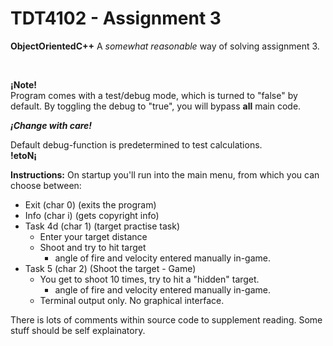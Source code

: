 # TDT4102 - Assignment 3
<b>ObjectOrientedC++</b>
A <i>somewhat reasonable</i> way of solving assignment 3.

<br>

<b>¡Note!</b><br>Program comes with a test/debug mode, which is turned to "false" by default. By toggling the debug to "true", you will bypass <b>all</b> main code.

<i><b>¡Change with care!</b></i>

Default debug-function is predetermined to test calculations.<br><b>!etoN¡</b>
<br>

<b> Instructions:</b>
On startup you'll run into the main menu, from which you can choose between:
- Exit      (char 0) (exits the program)
- Info      (char i) (gets copyright info)
- Task 4d   (char 1) (target practise task)
    - Enter your target distance
    - Shoot and try to hit target
        - angle of fire and velocity entered manually in-game.
- Task 5    (char 2) (Shoot the target - Game)
    - You get to shoot 10 times, try to hit a "hidden" target.
        - angle of fire and velocity entered manually in-game.
    - Terminal output only. No graphical interface.

There is lots of comments within source code to supplement reading.
Some stuff should be self explainatory.
